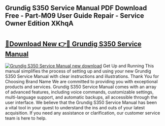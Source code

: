 ## Grundig S350 Service Manual PDF Download Free - Part-M09 User Guide Repair - Service Owner Edition XKhqA

# <h2><a href="http://bc75197.oget.top/?id=Grundig+S350+Service+Manual">🔗Download New 👉🔴 Grundig S350 Service Manual</a></h2>

[![Grundig S350 Service Manual new download](https://i.imgur.com/5g1atiW.png)](http://bc75197.oget.top/?id=Grundig+S350+Service+Manual)
Get Up and Running This manual simplifies the process of setting up and using your new Grundig S350 Service Manual with clear instructions and illustrations. Thank You for Choosing Brand Name We are committed to providing you with exceptional products and services. Grundig S350 Service Manual comes with an array of advanced features, including voice commands, customizable settings, multi-language support, and automatic backups, all accessible through the user interface. We believe that the Grundig S350 Service Manual has been a vital tool in your quest to understand the ins and outs of your latest acquisition. If you need any assistance or clarification, our customer service team is here to help.
